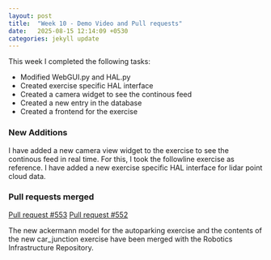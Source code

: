 ```yaml
---
layout: post
title:  "Week 10 - Demo Video and Pull requests"
date:   2025-08-15 12:14:09 +0530
categories: jekyll update
---
```


This week I completed the following tasks:

- Modified WebGUI.py and HAL.py
- Created exercise specific HAL interface
- Created a camera widget to see the continous feed
- Created a new entry in the database
- Created a frontend for the exercise

<h3> New Additions </h3>

I have added a new camera view widget to the exercise to see the continous feed in real time. For this, I took the followline exercise as reference. I have added a new exercise specific HAL interface for lidar point cloud data. 
 
<h3> Pull requests merged</h3>

[Pull request #553](https://github.com/JdeRobot/RoboticsInfrastructure/pull/553)
[Pull request #552](https://github.com/JdeRobot/RoboticsInfrastructure/pull/552)

The new ackermann model for the autoparking exercise and the contents of the new car_junction exercise have been merged with the Robotics Infrastructure Repository.
